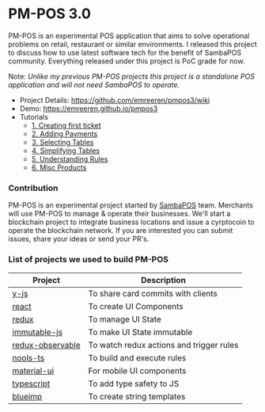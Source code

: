 # PM-POS 3.0

PM-POS is an experimental POS application that aims to solve operational problems on retail, restaurant or similar environments. I released this project to discuss how to use latest software tech for the benefit of SambaPOS community. Everything released under this project is PoC grade for now.

Note: _Unlike my previous PM-POS projects this project is a standalone POS application and will not need SambaPOS to operate._

- Project Details: https://github.com/emreeren/pmpos3/wiki
- Demo: https://emreeren.github.io/pmpos3
- Tutorials
  - [1. Creating first ticket](https://github.com/emreeren/pmpos3/wiki/1.-Creating-First-Ticket)
  - [2. Adding Payments](https://github.com/emreeren/pmpos3/wiki/2.-Adding-Payments)
  - [3. Selecting Tables](https://github.com/emreeren/pmpos3/wiki/3.-Choosing-Tables)
  - [4. Simplifying Tables](https://github.com/emreeren/pmpos3/wiki/4.-Simplifying-Payments)
  - [5. Understanding Rules](https://github.com/emreeren/pmpos3/wiki/5.-Understanding-Rules)
  - [6. Misc Products](https://github.com/emreeren/pmpos3/wiki/6.-Misc-Products)
  
### Contribution

PM-POS is an experimental project started by [SambaPOS](https://sambapos.com) team. Merchants will use PM-POS to manage & operate their businesses. We'll start a blockchain project to integrate business locations and issue a cyrptocoin to operate the blockchain network. If you are interested you can submit issues, share your ideas or send your PR's.

### List of projects we used to build PM-POS

| Project                                                    | Description                              |
| ---------------------------------------------------------- | ---------------------------------------- |
| [y-js](http://y-js.org/)                                   | To share card commits with clients       |
| [react](https://reactjs.org/)                              | To create UI Components                  |
| [redux](https://redux.js.org/)                             | To manage UI State                       |
| [immutable-js](https://facebook.github.io/immutable-js/)   | To make UI State immutable               |
| [redux-observable](https://redux-observable.js.org/)       | To watch redux actions and trigger rules |
| [nools-ts](https://github.com/taoqf/nools-ts)              | To build and execute rules               |
| [material-ui](http://www.material-ui.com/)                 | For mobile UI components                 |
| [typescript](https://www.typescriptlang.org/)              | To add type safety to JS                 |
| [blueimp](https://github.com/blueimp/JavaScript-Templates) | To create string templates               |
